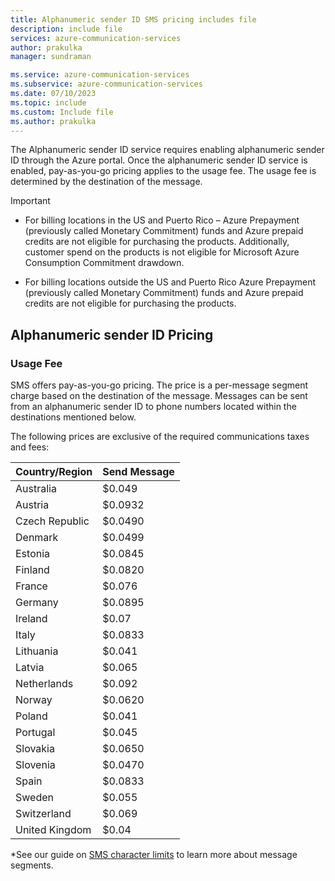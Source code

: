 ```yaml
---
title: Alphanumeric sender ID SMS pricing includes file
description: include file
services: azure-communication-services
author: prakulka
manager: sundraman

ms.service: azure-communication-services
ms.subservice: azure-communication-services
ms.date: 07/10/2023
ms.topic: include
ms.custom: Include file
ms.author: prakulka
---
```


The Alphanumeric sender ID service requires enabling alphanumeric sender ID through the Azure portal. Once the alphanumeric sender ID service is enabled, pay-as-you-go pricing applies to the usage fee. The usage fee is determined by the destination of the message.

> [!IMPORTANT]
>- For billing locations in the US and Puerto Rico – Azure Prepayment (previously called Monetary Commitment) funds and Azure prepaid credits are not eligible for purchasing the products. Additionally, customer spend on the products is not eligible for Microsoft Azure Consumption Commitment drawdown.
>
>
>- For billing locations outside the US and Puerto Rico Azure Prepayment (previously called Monetary Commitment) funds and Azure prepaid credits are not eligible for purchasing the products.

##  Alphanumeric sender ID  Pricing

### Usage Fee
SMS offers pay-as-you-go pricing. The price is a per-message segment charge based on the destination of the message. Messages can be sent from an alphanumeric sender ID to phone numbers located within the destinations mentioned below. 

The following prices are exclusive of the required communications taxes and fees:

|Country/Region| Send Message |
|-----------|---------|
|Australia| $0.049 | 
|Austria| $0.0932 | 
|Czech Republic| $0.0490|
|Denmark| $0.0499 | 
|Estonia | $0.0845 |
|Finland| $0.0820|
|France | $0.076 |
|Germany | $0.0895 | 
|Ireland| $0.07 | 
|Italy | $0.0833 | 
|Lithuania| $0.041 |
|Latvia | $0.065 | 
|Netherlands| $0.092 | 
|Norway| $0.0620|
|Poland | $0.041 | 
|Portugal | $0.045 | 
|Slovakia| $0.0650|
|Slovenia| $0.0470|
|Spain| $0.0833 | 
|Sweden| $0.055 | 
|Switzerland | $0.069 | 
|United Kingdom | $0.04 |

*See our guide on [SMS character limits](../sms/sms-faq.md#what-is-the-sms-character-limit) to learn more about message segments.


